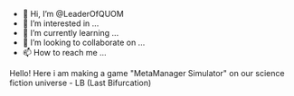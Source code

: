 - 👋 Hi, I’m @LeaderOfQUOM
- 👀 I’m interested in ...
- 🌱 I’m currently learning ...
- 💞️ I’m looking to collaborate on ...
- 📫 How to reach me ...

<!---
LeaderOfQUOM/LeaderOfQUOM is a ✨ special ✨ repository because its `README.md` (this file) appears on your GitHub profile.
You can click the Preview link to take a look at your changes.
--->
Hello! Here i am making a game "MetaManager Simulator" on our science fiction universe - 
LB (Last Bifurcation)
